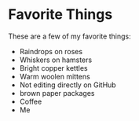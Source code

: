 # Favorite Things

These are a few of my favorite things:

- Raindrops on roses
- Whiskers on hamsters
- Bright copper kettles
- Warm woolen mittens
- Not editing directly on GitHub
- brown paper packages
- Coffee
- Me
